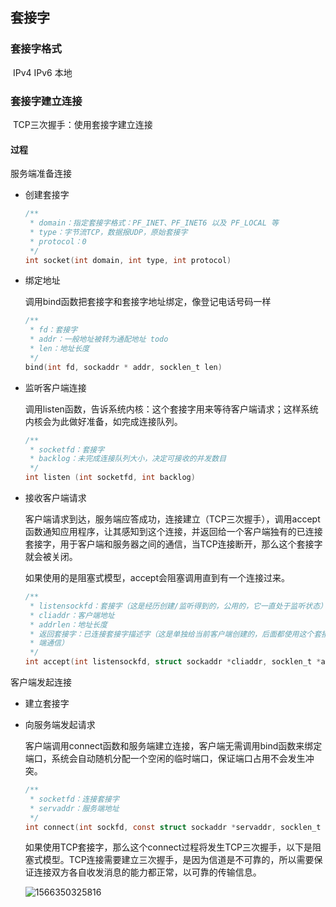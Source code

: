 ## 套接字

### 套接字格式

​	IPv4  IPv6  本地	

### 套接字建立连接

​	TCP三次握手：使用套接字建立连接

#### 过程

服务端准备连接

- 创建套接字

  ```c
  /**
   * domain：指定套接字格式：PF_INET、PF_INET6 以及 PF_LOCAL 等
   * type：字节流TCP，数据报UDP，原始套接字
   * protocol：0
   */
  int socket(int domain, int type, int protocol)
  ```

- 绑定地址

  调用bind函数把套接字和套接字地址绑定，像登记电话号码一样

  ```c
  /**
   * fd：套接字
   * addr：一般地址被转为通配地址 todo
   * len：地址长度
   */
  bind(int fd, sockaddr * addr, socklen_t len)
  ```

- 监听客户端连接

  调用listen函数，告诉系统内核：这个套接字用来等待客户端请求；这样系统内核会为此做好准备，如完成连接队列。

  ```c
  /**
   * socketfd：套接字
   * backlog：未完成连接队列大小，决定可接收的并发数目
   */
  int listen (int socketfd, int backlog)
  ```

- 接收客户端请求

  客户端请求到达，服务端应答成功，连接建立（TCP三次握手），调用accept函数通知应用程序，让其感知到这个连接，并返回给一个客户端独有的已连接套接字，用于客户端和服务器之间的通信，当TCP连接断开，那么这个套接字就会被关闭。

  如果使用的是阻塞式模型，accept会阻塞调用直到有一个连接过来。
  
  ```c
  /**
   * listensockfd：套接字（这是经历创建/监听得到的，公用的，它一直处于监听状态）
   * cliaddr：客户端地址
   * addrlen：地址长度
   * 返回套接字：已连接套接字描述字（这是单独给当前客户端创建的，后面都使用这个套接字和客户
   * 端通信）
   */
  int accept(int listensockfd, struct sockaddr *cliaddr, socklen_t *addrlen)
  ```

客户端发起连接

- 建立套接字

- 向服务端发起请求

  客户端调用connect函数和服务端建立连接，客户端无需调用bind函数来绑定端口，系统会自动随机分配一个空闲的临时端口，保证端口占用不会发生冲突。

  ```c
  /**
   * socketfd：连接套接字
   * servaddr：服务端地址
   */
  int connect(int sockfd, const struct sockaddr *servaddr, socklen_t addrlen)
  ```

  如果使用TCP套接字，那么这个connect过程将发生TCP三次握手，以下是阻塞式模型。TCP连接需要建立三次握手，是因为信道是不可靠的，所以需要保证连接双方各自收发消息的能力都正常，以可靠的传输信息。
  
  ![1566350325816](E:\other\remote-save\blog-file\doing\TCP三次握手.png)







